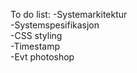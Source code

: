 To do list:
  -Systemarkitektur    
  -Systemspesifikasjon  
  -CSS styling  
  -Timestamp  
  -Evt photoshop 
  
